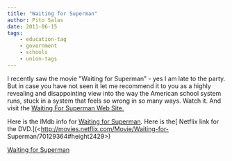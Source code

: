 ```yaml
---
title: "Waiting for Superman"
author: Pito Salas
date: 2011-06-15
tags:
    - education-tag
    - government
    - schools
    - union-tags
---
```




I recently saw the movie "Waiting for Superman" - yes I am late to the party.
But in case you have not seen it let me recommend it to you as a highly
revealing and disappointing view into the way the American school system runs,
stuck in a system that feels so wrong in so many ways. Watch it. And visit the
[Waiting For Superman Web Site.](<http://www.waitingforsuperman.com>)

Here is the IMdb info for [Waiting for
Superman](<http://www.imdb.com/title/tt1566648/>). Here is the[ Netflix link
for the DVD.](<http://movies.netflix.com/Movie/Waiting-for-
Superman/70129364#height2429>)


[Waiting for Superman](None)
